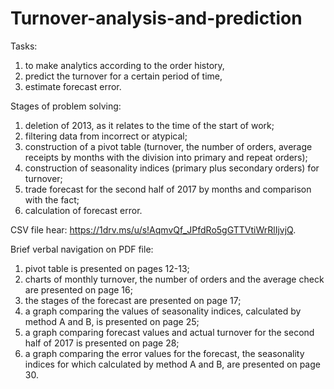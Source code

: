 # Turnover-analysis-and-prediction
Tasks:
1. to make analytics according to the order history,
2. predict the turnover for a certain period of time,
3. estimate forecast error.

Stages of problem solving:
1. deletion of 2013, as it relates to the time of the start of work;
2. filtering data from incorrect or atypical;
3. construction of a pivot table (turnover, the number of orders, average receipts by months with the division into primary and repeat orders);
4. construction of seasonality indices (primary plus secondary orders) for turnover;
5. trade forecast for the second half of 2017 by months and comparison with the fact;
6. calculation of forecast error.    

CSV file hear: https://1drv.ms/u/s!AqmvQf_JPfdRo5gGTTVtiWrRlIjvjQ.    

Brief verbal navigation on PDF file:
1. pivot table is presented on pages 12-13;
2. charts of monthly turnover, the number of orders and the average check are presented on page 16;
3. the stages of the forecast are presented on page 17;
4. a graph comparing the values of seasonality indices, calculated by method A and B, is presented on page 25;
5. a graph comparing forecast values and actual turnover for the second half of 2017 is presented on page 28;
6. a graph comparing the error values for the forecast, the seasonality indices for which calculated by method A and B, are presented on page 30.
